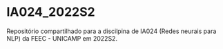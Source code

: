 # IA024_2022S2
Repositório compartilhado para a discilpina de IA024 (Redes neurais para NLP) da FEEC - UNICAMP em 2022S2.

